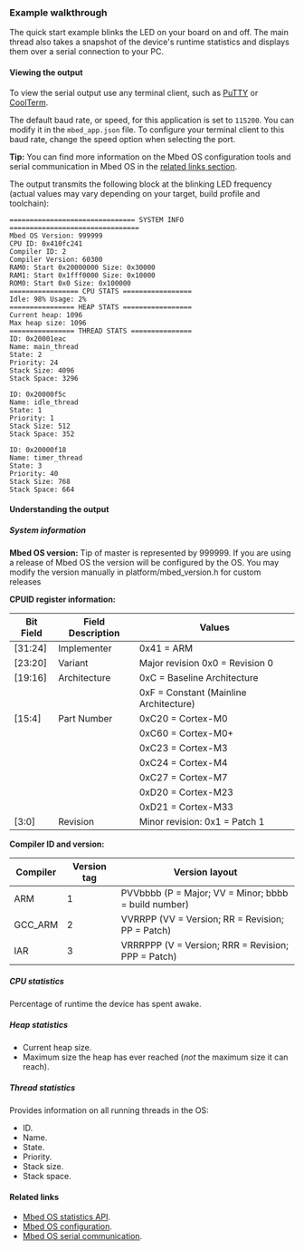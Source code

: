 ### Example walkthrough

The quick start example blinks the LED on your board on and off. The main thread also takes a snapshot of the device's runtime statistics and displays them over a serial connection to your PC.

#### Viewing the output

To view the serial output use any terminal client, such as [PuTTY](http://www.putty.org/) or [CoolTerm](http://freeware.the-meiers.org/).

The default baud rate, or speed, for this application is set to `115200`. You can modify it in the `mbed_app.json` file. To configure your terminal client to this baud rate, change the speed option when selecting the port.

<span class="tips">**Tip:** You can find more information on the Mbed OS configuration tools and serial communication in Mbed OS in the [related links section](#related-links).</span>

The output transmits the following block at the blinking LED frequency (actual values may vary depending on your target, build profile and toolchain):

```
=============================== SYSTEM INFO  ================================
Mbed OS Version: 999999
CPU ID: 0x410fc241
Compiler ID: 2
Compiler Version: 60300
RAM0: Start 0x20000000 Size: 0x30000
RAM1: Start 0x1fff0000 Size: 0x10000
ROM0: Start 0x0 Size: 0x100000
================= CPU STATS =================
Idle: 98% Usage: 2%
================ HEAP STATS =================
Current heap: 1096
Max heap size: 1096
================ THREAD STATS ===============
ID: 0x20001eac
Name: main_thread
State: 2
Priority: 24
Stack Size: 4096
Stack Space: 3296

ID: 0x20000f5c
Name: idle_thread
State: 1
Priority: 1
Stack Size: 512
Stack Space: 352

ID: 0x20000f18
Name: timer_thread
State: 3
Priority: 40
Stack Size: 768
Stack Space: 664

```

#### Understanding the output

##### System information

**Mbed OS version:** Tip of master is represented by 999999. If you are using a release of Mbed OS the version will be configured by the OS. You may modify the version manually in platform/mbed_version.h for custom releases

**CPUID register information:**

| Bit Field | Field Description | Values |
| --------- | ----------------- | ------ |
|[31:24]    | Implementer       | 0x41 = ARM |
|[23:20]    | Variant           | Major revision 0x0  =  Revision 0 |
|[19:16]    | Architecture      | 0xC  = Baseline Architecture |
|           |                   | 0xF  = Constant (Mainline Architecture) |
|[15:4]     | Part Number       | 0xC20 =  Cortex-M0 |
|           |                   | 0xC60 = Cortex-M0+ |
|           |                   | 0xC23 = Cortex-M3  |
|           |                   | 0xC24 = Cortex-M4  |
|           |                   | 0xC27 = Cortex-M7  |
|           |                   | 0xD20 = Cortex-M23 |
|           |                   | 0xD21 = Cortex-M33 |
|[3:0]      | Revision          | Minor revision: 0x1 = Patch 1 |

**Compiler ID and version:**

| Compiler | Version tag | Version layout |
| -------- | ----------- | -------------- |
| ARM      | 1           | PVVbbbb (P = Major; VV = Minor; bbbb = build number) |
| GCC_ARM  | 2           | VVRRPP  (VV = Version; RR = Revision; PP = Patch)    |
| IAR      | 3           | VRRRPPP (V = Version; RRR = Revision; PPP = Patch)   |


##### CPU statistics

Percentage of runtime the device has spent awake.

##### Heap statistics

- Current heap size.
- Maximum size the heap has ever reached (*not* the maximum size it can reach).

##### Thread statistics

Provides information on all running threads in the OS:

- ID.
- Name.
- State.
- Priority.
- Stack size.
- Stack space.

#### Related links

- [Mbed OS statistics API](../apis/mbed-statistics.html).
- [Mbed OS configuration](../reference/configuration.html).
- [Mbed OS serial communication](../tutorials/serial-communication.html).

